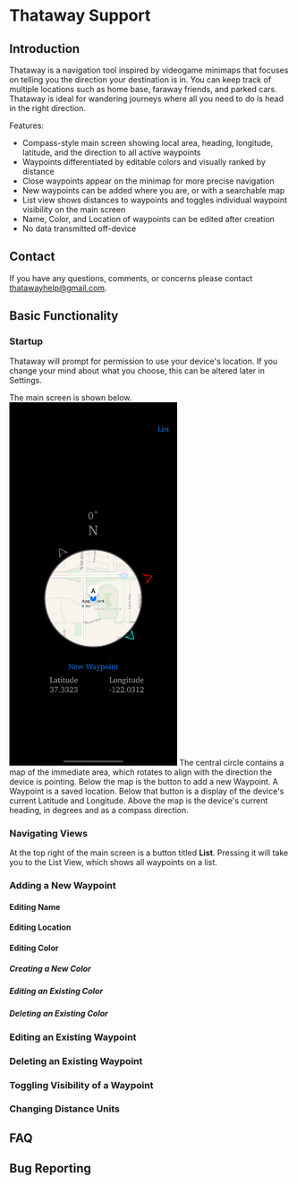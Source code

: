 # Thataway Support

## Introduction
Thataway is a navigation tool inspired by videogame minimaps that focuses on telling you the direction your destination is in. You can keep track of multiple locations such as home base, faraway friends, and parked cars. Thataway is ideal for wandering journeys where all you need to do is head in the right direction.

Features:
- Compass-style main screen showing local area, heading, longitude, latitude, and the direction to all active waypoints
- Waypoints differentiated by editable colors and visually ranked by distance
- Close waypoints appear on the minimap for more precise navigation
- New waypoints can be added where you are, or with a searchable map
- List view shows distances to waypoints and toggles individual waypoint visibility on the main screen
- Name, Color, and Location of waypoints can be edited after creation
- No data transmitted off-device

## Contact
If you have any questions, comments, or concerns please contact thatawayhelp@gmail.com.

## Basic Functionality

### Startup
Thataway will prompt for permission to use your device's location. If you change your mind about what you choose, this can be altered later in Settings.

The main screen is shown below.
<img src="./main_1.png" width="300" />
The central circle contains a map of the immediate area, which rotates to align with the direction the device is pointing. Below the map is the button to add a new Waypoint. A Waypoint is a saved location. Below that button is a display of the device's current Latitude and Longitude. Above the map is the device's current heading, in degrees and as a compass direction.

### Navigating Views
At the top right of the main screen is a button titled **List**. Pressing it will take you to the List View, which shows all waypoints on a list.

### Adding a New Waypoint

#### Editing Name

#### Editing Location

#### Editing Color

##### Creating a New Color

##### Editing an Existing Color

##### Deleting an Existing Color

### Editing an Existing Waypoint

### Deleting an Existing Waypoint

### Toggling Visibility of a Waypoint

### Changing Distance Units

## FAQ

## Bug Reporting
